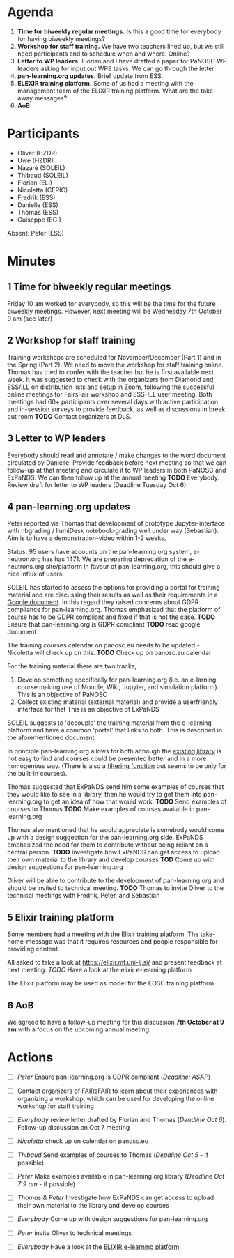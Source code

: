 
Agenda
=

1. **Time for biweekly regular meetings.** Is this a good time for everybody for having biweekly meetings?
1. **Workshop for staff training.** We have two teachers lined up, but we still need participants and to schedule when and where. Online?
1. **Letter to WP leaders.** Florian and I have drafted a paper for PaNOSC WP leaders asking for input out WP8 tasks. We can go through the letter
1. **pan-learning.org updates.** Brief update from ESS. 
1. **ELEXIR training platform.** Some of us had a meeting with the management team of the ELIXIR training platform. What are the take-away messages?
1. **AoB**


Participants
=
* Oliver (HZDR)
* Uwe (HZDR)
* Nazaré (SOLEIL)
* Thibaud (SOLEIL)
* Florian (ELI)
* Nicoletta (CERIC)
* Fredrik (ESS)
* Danielle (ESS)
* Thomas (ESS)
* Guiseppe (EGI)

Absent: Peter (ESS)

Minutes
=

1 Time for biweekly regular meetings
-
Friday 10 am worked for everybody, so this will be the time for the future biweekly meetings. However, next meeting will be Wednesday 7th October 9 am (see later)

2 Workshop for staff training
-
Training workshops are scheduled for November/December (Part 1) and in the Spring (Part 2). We need to move the workshop for staff training online. Thomas has tried to confer with the teacher but he is first available next week. It was suggested to check with the organizers from Diamond and ESS/ILL on distribution lists and setup in Zoom, following the successful online meetings for FairsFair workshop and ESS-ILL user meeting. Both meetings had 60+ participants over several days with active participation and in-session surveys to provide feedback, as well as discussions in break out room
**TODO** Contact organizers at DLS. 

3 Letter to WP leaders
-
Everybody should read and annotate / make changes to the word document circulated by Danielle. Provide feedback before next meeting so that we can follow-up at that meeting and circulate it to WP leaders in both PaNOSC and ExPaNDS. We can then follow up at the annual meeting
**TODO** Everybody. Review draft for letter to WP leaders (Deadline Tuesday Oct 6)

4 pan-learning.org updates
-
Peter reported via Thomas that development of prototype Jupyter-interface with nbgrading / llumiDesk notebook-grading well under way (Sebastian). Aim is to have a demonstration-video within 1-2 weeks.

Status: 95 users have accounts on the pan-learning.org system, e-neutron.org has has 1471. We are preparing deprecation of the e-neutrons.org site/platform in favour of pan-learning.org, this should give a nice influx of users.

SOLEIL has started to assess the options for providing a portal for training material and are discussing their results as well as their requirements in a [Google document](https://docs.google.com/document/d/123RyuQW9LkORI9wCyz5Mw5iB85Bug7ZBcIlmE8kVPyw/edit?usp=sharing_eil&ts=5f771b66). In this regard they raised concerns about GDPR compliance for pan-learning.org. Thomas emphasized that the platform of course has to be GDPR compliant and fixed if that is not the case.
**TODO** Ensure that pan-learning.org is GDPR compliant
**TODO** read google document

The training courses calendar on panosc.eu needs to be updated - Nicoletta will check up on this.
**TODO** Check up on panosc.eu calendar

For the training material there are two tracks, 
1. Develop something specifically for pan-learning.org (i.e. an e-larning course making use of Moodle, Wiki, Jupyter, and simulation platform). This is an objective of PaNOSC
1. Collect existing material (external material) and provide a userfriendly interface for that  This is an objective of ExPaNDS

SOLEIL suggests to 'decouple' the training material from the e-learning platform and have a common 'portal' that links to both. This is described in the aforementioned document. 

In principle pan-learning.org allows for both although the [existing library](https://pan-learning.org/moodle/course/view.php?id=6) is not easy to find and courses could be presented better and in a more homogenous way. (There is also a [filtering function](https://pan-learning.org/moodle/course/) but seems to be only for the built-in courses). 

Thomas suggested that ExPaNDS send him some examples of courses that they would like to see in a library, then he would try to get them into pan-learning.org to get an idea of how that would work. 
**TODO** Send examples of courses to Thomas
**TODO** Make examples of courses available in pan-learning.org

Thomas also mentioned that he would appreciate is somebody would come up with a design suggestion for the pan-learning.org side. ExPaNDS emphasized the need for them to contribute without being reliant on a central person. 
**TODO** Investigate how ExPaNDS can get access to upload their own material to the library and develop courses
**TOD** Come up with design suggestions for pan-learning.org 

Oliver will be able to contribute to the development of pan-learning.org and should be invited to technical meeting. 
**TODO** Thomas to invite Oliver to the technical meetings with Fredrik, Peter, and Sebastian

5 Elixir training platform
-
Some members had a meeting with the Elixir training platform. The take-home-message was that it requires resources and people responsible for providing content. 

All asked to take a look at https://elixir.mf.uni-lj.si/ and present feedback at next meeting.
*TODO* Have a look at the elixir e-learning platform

The Elixir platform may be used as model for the EOSC training platform.

6 AoB
-
We agreed to have a follow-up meeting for this discussion **7th October at 9 am** with a focus on the upcoming annual meeting. 

Actions
=
- [ ] *Peter* Ensure pan-learning.org is GDPR compliant (*Deadline: ASAP*)
- [ ] Contact organizers of FAIRsFAIR to learn about their experiences with organizing a workshop, which can be used for developing the online workshop for staff training
- [ ] *Everybody* review letter drafted by Florian and Thomas (*Deadline Oct 6*). Follow-up discussion on Oct 7 meeting
- [ ] *Nicoletta* check up on calendar on panosc.eu
- [ ] *Thibaud* Send examples of courses to Thomas (*Deadline Oct 5* - if possible)
- [ ] *Peter* Make examples available in pan-learning.org library (*Deadline Oct 7 9 am* - if possible)
- [ ] *Thomas & Peter* Investigate how ExPaNDS can get access to upload their own material to the library and develop courses
- [ ] *Everybody* Come up with design suggestions for pan-learning.org
- [ ] *Peter* invite Oliver to technical meetings
- [ ] *Everybody* Have a look at the [ELIXIR e-learning platform](https://elixir.mf.uni-lj.si)




